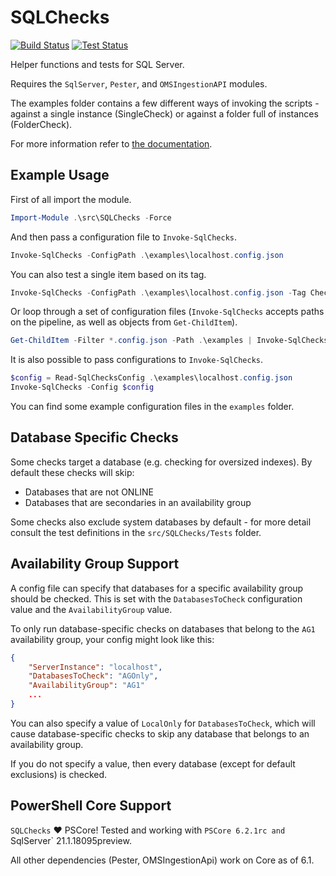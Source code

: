 # SQLChecks
[![Build Status](https://img.shields.io/appveyor/ci/taddison/SQLChecks.svg)](https://ci.appveyor.com/project/taddison/sqlchecks)
[![Test Status](https://img.shields.io/appveyor/tests/taddison/SQLChecks.svg)](https://ci.appveyor.com/project/taddison/sqlchecks/build/tests)

Helper functions and tests for SQL Server.

Requires the `SqlServer`, `Pester`, and `OMSIngestionAPI` modules.

The examples folder contains a few different ways of invoking the scripts - against a single instance (SingleCheck) or against a folder full of instances (FolderCheck).

For more information refer to [the documentation](./docs/Readme.md).

## Example Usage
First of all import the module.

```powershell
Import-Module .\src\SQLChecks -Force
```

And then pass a configuration file to `Invoke-SqlChecks`.

```powershell
Invoke-SqlChecks -ConfigPath .\examples\localhost.config.json
```

You can also test a single item based on its tag.

```powershell
Invoke-SqlChecks -ConfigPath .\examples\localhost.config.json -Tag CheckForOversizedIndexes
```

Or loop through a set of configuration files (`Invoke-SqlChecks` accepts paths on the pipeline, as well as objects from `Get-ChildItem`).

```powershell
Get-ChildItem -Filter *.config.json -Path .\examples | Invoke-SqlChecks
```

It is also possible to pass configurations to `Invoke-SqlChecks`.

```powershell
$config = Read-SqlChecksConfig .\examples\localhost.config.json
Invoke-SqlChecks -Config $config
```

You can find some example configuration files in the `examples` folder.

## Database Specific Checks
Some checks target a database (e.g. checking for oversized indexes).  By default these checks will skip:

- Databases that are not ONLINE
- Databases that are secondaries in an availability group

Some checks also exclude system databases by default - for more detail consult the test definitions in the `src/SQLChecks/Tests` folder.

## Availability Group Support
A config file can specify that databases for a specific availability group should be checked.  This is set with the `DatabasesToCheck` configuration value and the `AvailabilityGroup` value.

To only run database-specific checks on databases that belong to the `AG1` availability group, your config might look like this:

```json
{
    "ServerInstance": "localhost",
    "DatabasesToCheck": "AGOnly",
    "AvailabilityGroup": "AG1"
    ...
}
```

You can also specify a value of `LocalOnly` for `DatabasesToCheck`, which will cause database-specific checks to skip any database that belongs to an availability group.

If you do not specify a value, then every database (except for default exclusions) is checked.

## PowerShell Core Support
`SQLChecks` :heart: PSCore!  Tested and working with `PSCore 6.2.1rc and `SqlServer` 21.1.18095preview.

All other dependencies (Pester, OMSIngestionApi) work on Core as of 6.1.